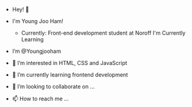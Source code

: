 - Hey! 👋  
- I'm Young Joo Ham!
  - Currently: Front-end development student at Noroff 
  I'm Currently Learning

- I’m @Youngjooham
- 👀 I’m interested in HTML, CSS and JavaScript
- 🌱 I’m currently learning frontend development
- 💞️ I’m looking to collaborate on ...
- 📫 How to reach me ...

<!---
Youngjooham/Youngjooham is a ✨ special ✨ repository because its `README.md` (this file) appears on your GitHub profile.
You can click the Preview link to take a look at your changes.
--->
